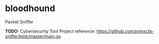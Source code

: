 # bloodhound
Packet Sniffer

**TODO:**
Cybersecurity Tool Project
reference: https://github.com/pyinx/zk-sniffer/blob/master/main.go
